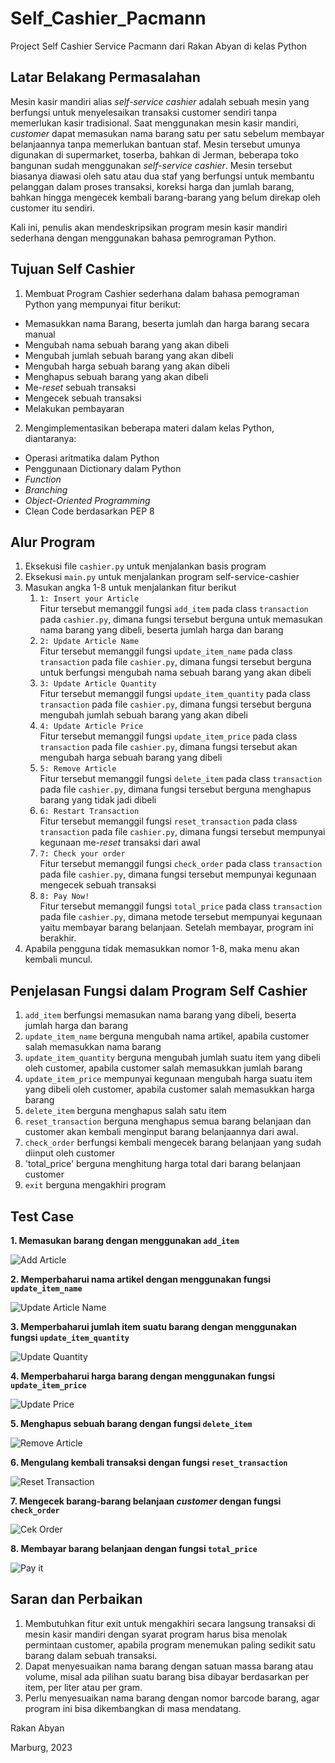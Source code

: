 # Self_Cashier_Pacmann
Project Self Cashier Service Pacmann dari Rakan Abyan di kelas Python 

## Latar Belakang Permasalahan

Mesin kasir mandiri alias _self-service cashier_ adalah sebuah mesin yang berfungsi untuk menyelesaikan transaksi customer sendiri tanpa memerlukan kasir tradisional. Saat menggunakan mesin kasir mandiri, _customer_ dapat memasukan nama barang satu per satu sebelum membayar belanjaannya tanpa memerlukan bantuan staf. Mesin tersebut umunya digunakan di supermarket, toserba, bahkan di Jerman, beberapa toko bangunan sudah menggunakan _self-service cashier_. Mesin tersebut biasanya diawasi oleh satu atau dua staf yang berfungsi untuk membantu pelanggan dalam proses transaksi, koreksi harga dan jumlah barang, bahkan hingga mengecek kembali barang-barang yang belum direkap oleh customer itu sendiri.

Kali ini, penulis akan mendeskripsikan program mesin kasir mandiri sederhana dengan menggunakan bahasa pemrograman Python.  

## Tujuan Self Cashier
1. Membuat Program Cashier sederhana dalam bahasa pemograman Python yang mempunyai fitur berikut: 
  - Memasukkan nama Barang, beserta jumlah dan harga barang secara manual
  - Mengubah nama sebuah barang yang akan dibeli
  - Mengubah jumlah sebuah barang yang akan dibeli 
  - Mengubah harga sebuah barang yang akan dibeli
  - Menghapus sebuah barang yang akan dibeli
  - Me-_reset_ sebuah transaksi
  - Mengecek sebuah transaksi
  - Melakukan pembayaran
  
2. Mengimplementasikan beberapa materi dalam kelas Python, diantaranya:
  - Operasi aritmatika dalam Python
  - Penggunaan Dictionary dalam Python
  - _Function_
  - _Branching_
  - _Object-Oriented Programming_
  - Clean Code berdasarkan PEP 8
  
 ## Alur Program
 
 1. Eksekusi file ``cashier.py`` untuk menjalankan basis program
 2. Eksekusi ``main.py`` untuk menjalankan program self-service-cashier
 3. Masukan angka 1-8 untuk menjalankan fitur berikut
    1. ``1: Insert your Article`` <br>
    Fitur tersebut memanggil fungsi ``add_item`` pada class ``transaction`` pada ``cashier.py``, dimana fungsi tersebut berguna untuk memasukan nama barang yang dibeli, beserta jumlah harga dan barang
    2. ``2: Update Article Name``<br>
    Fitur tersebut memanggil fungsi ``update_item_name`` pada class ``transaction`` pada file ``cashier.py``, dimana fungsi tersebut berguna untuk berfungsi mengubah nama sebuah barang yang akan dibeli
    3. ``3: Update Article Quantity``<br> 
    Fitur tersebut memanggil fungsi ``update_item_quantity`` pada class ``transaction`` pada file ``cashier.py``, dimana fungsi tersebut berguna mengubah jumlah sebuah barang yang akan dibeli
    4. ``4: Update Article Price`` <br> Fitur tersebut memanggil fungsi ``update_item_price`` pada class ``transaction`` pada file ``cashier.py``, dimana fungsi tersebut akan mengubah harga sebuah barang yang dibeli
    5. ``5: Remove Article``<br> Fitur tersebut memanggil fungsi ``delete_item`` pada class ``transaction`` pada file ``cashier.py``, dimana fungsi tersebut berguna menghapus barang yang tidak jadi dibeli
    6. ``6: Restart Transaction``<br> Fitur tersebut memanggil fungsi ``reset_transaction`` pada class ``transaction`` pada file ``cashier.py``, dimana fungsi tersebut mempunyai kegunaan me-_reset_ transaksi dari awal
    7. ``7: Check your order``<br> Fitur tersebut memanggil fungsi ``check_order`` pada class ``transaction`` pada file ``cashier.py``, dimana fungsi tersebut mempunyai kegunaan mengecek sebuah transaksi
    8. ``8: Pay Now!`` <br> Fitur tersebut memanggil fungsi ``total_price`` pada class ``transaction`` pada file ``cashier.py``, dimana metode tersebut mempunyai kegunaan yaitu membayar barang belanjaan. Setelah membayar, program ini berakhir.
  4. Apabila pengguna tidak memasukkan nomor 1-8, maka menu akan kembali muncul.

 ## Penjelasan Fungsi dalam Program Self Cashier
 
 1. ``add_item`` berfungsi memasukan nama barang yang dibeli, beserta jumlah harga dan barang 
 2. `update_item_name` berguna mengubah nama artikel, apabila customer salah memasukkan nama barang
 3. `update_item_quantity` berguna mengubah jumlah suatu item yang dibeli oleh customer, apabila customer salah memasukkan jumlah barang
 4. `update_item_price` mempunyai kegunaan mengubah harga suatu item yang dibeli oleh customer, apabila customer salah memasukkan harga barang
 5. `delete_item` berguna menghapus salah satu item 
 6. `reset_transaction` berguna menghapus semua barang belanjaan dan customer akan kembali menginput barang belanjaannya dari awal.
 7. `check_order` berfungsi kembali mengecek barang belanjaan yang sudah diinput oleh customer
 8. 'total_price' berguna menghitung harga total dari barang belanjaan customer
 9. `exit` berguna mengakhiri program
 
 ## Test Case
 **1. Memasukan barang dengan menggunakan `add_item`**
 
 ![Add Article](https://user-images.githubusercontent.com/92530633/218282106-0633ac53-5b4e-4459-be90-74f9bb10660a.png)
 
 **2. Memperbaharui nama artikel dengan menggunakan fungsi `update_item_name`**
 
 ![Update Article Name](https://user-images.githubusercontent.com/92530633/218282134-944df3a3-74dc-4081-9a23-22b2a09e10cf.png)
 
 **3. Memperbaharui jumlah item suatu barang dengan menggunakan fungsi `update_item_quantity`**
 
 ![Update Quantity](https://user-images.githubusercontent.com/92530633/218282203-6c1bef25-a25b-4f7d-b092-ae0ed86b4eec.png)
 
 **4. Memperbaharui harga barang dengan menggunakan fungsi `update_item_price`**
 
 ![Update Price](https://user-images.githubusercontent.com/92530633/218282315-f57c91ec-11d3-404a-93a9-8317f158e6e4.png)

 **5. Menghapus sebuah barang dengan fungsi `delete_item`**
 
 ![Remove Article](https://user-images.githubusercontent.com/92530633/218282318-1ed01bdb-9d22-4147-9529-a784176b9b08.png)

 **6. Mengulang kembali transaksi dengan fungsi `reset_transaction`**
 
 ![Reset Transaction](https://user-images.githubusercontent.com/92530633/218282323-3557cef0-3715-4dd1-b35b-094bc3aa0f84.png)

 **7. Mengecek barang-barang belanjaan _customer_ dengan fungsi `check_order`**
 
 ![Cek Order](https://user-images.githubusercontent.com/92530633/218282326-cab86456-4a17-4999-b36c-8c0c3fec998a.png)

 **8. Membayar barang belanjaan dengan fungsi `total_price`**
 
 ![Pay it](https://user-images.githubusercontent.com/92530633/218282327-e9eae38c-38ba-46a0-9da9-26fc361fac5f.png)

## Saran dan Perbaikan

1. Membutuhkan fitur exit untuk mengakhiri secara langsung transaksi di mesin kasir mandiri dengan syarat program harus bisa menolak permintaan customer, apabila program menemukan paling sedikit satu barang dalam sebuah transaksi. 
2. Dapat menyesuaikan nama barang dengan satuan massa barang atau volume, misal ada pilihan suatu barang bisa dibayar berdasarkan per item, per liter atau per gram. 
3. Perlu menyesuaikan nama barang dengan nomor barcode barang, agar program ini bisa dikembangkan di masa mendatang.

Rakan Abyan

Marburg, 2023 


 

